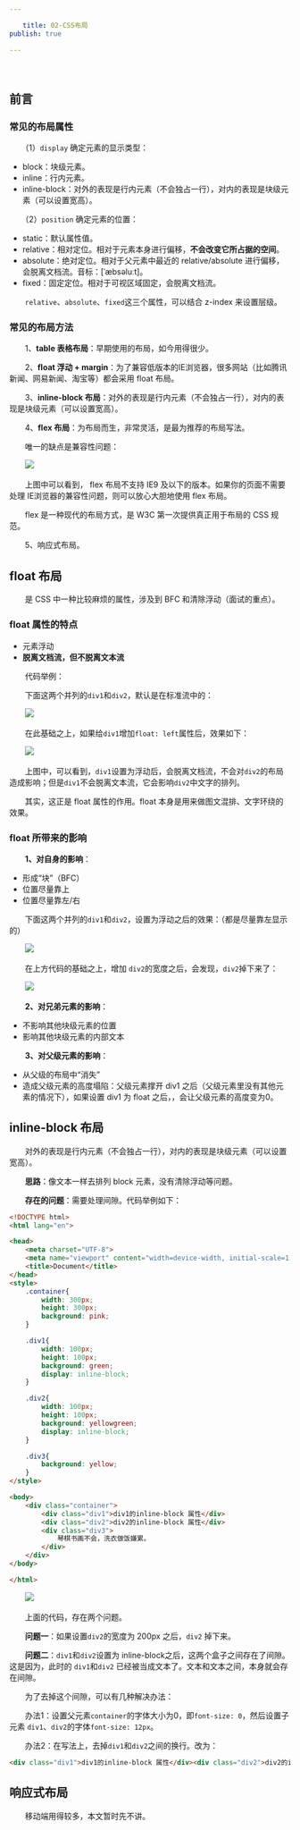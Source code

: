 ```yaml
---

　　title: 02-CSS布局
publish: true

---
```


　　<ArticleTopAd></ArticleTopAd>

## 前言

### 常见的布局属性

　　（1）`display` 确定元素的显示类型：

- block：块级元素。
- inline：行内元素。
- inline-block：对外的表现是行内元素（不会独占一行），对内的表现是块级元素（可以设置宽高）。

　　（2）`position` 确定元素的位置：

- static：默认属性值。
- relative：相对定位。相对于元素本身进行偏移，**不会改变它所占据的空间**。
- absolute：绝对定位。相对于父元素中最近的 relative/absolute 进行偏移，会脱离文档流。音标：[ˈæbsəluːt]。
- fixed：固定定位。相对于可视区域固定，会脱离文档流。

　　`relative`、`absolute`、`fixed`这三个属性，可以结合 z-index 来设置层级。

### 常见的布局方法

　　1、**table 表格布局**：早期使用的布局，如今用得很少。

　　2、**float 浮动 + margin**：为了兼容低版本的IE浏览器，很多网站（比如腾讯新闻、网易新闻、淘宝等）都会采用 float 布局。

　　3、**inline-block 布局**：对外的表现是行内元素（不会独占一行），对内的表现是块级元素（可以设置宽高）。

　　4、**flex 布局**：为布局而生，非常灵活，是最为推荐的布局写法。

　　唯一的缺点是兼容性问题：

　　![](http://img.smyhvae.com/20191005_1200.png)

　　上图中可以看到， flex 布局不支持 IE9 及以下的版本。如果你的页面不需要处理 IE浏览器的兼容性问题，则可以放心大胆地使用 flex 布局。

　　flex 是一种现代的布局方式，是 W3C 第一次提供真正用于布局的 CSS 规范。

　　5、响应式布局。

## float 布局

　　是 CSS 中一种比较麻烦的属性，涉及到 BFC 和清除浮动（面试的重点）。

### float 属性的特点

- 元素浮动
- **脱离文档流，但不脱离文本流**

　　代码举例：

　　下面这两个并列的`div1`和`div2`，默认是在标准流中的：

　　![](http://img.smyhvae.com/20191005_2029.png)

　　在此基础之上，如果给`div1`增加`float: left`属性后，效果如下：

　　![](http://img.smyhvae.com/20191005_2037.png)

　　上图中，可以看到，`div1`设置为浮动后，会脱离文档流，不会对`div2`的布局造成影响；但是`div1`不会脱离文本流，它会影响`div2`中文字的排列。

　　其实，这正是 float 属性的作用。float 本身是用来做图文混排、文字环绕的效果。

### float 所带来的影响

　　**1、对自身的影响**：

- 形成“块”（BFC）
- 位置尽量靠上
- 位置尽量靠左/右

　　下面这两个并列的`div1`和`div2`，设置为浮动之后的效果：（都是尽量靠左显示的）

　　![](http://img.smyhvae.com/20191005_2130.png)

　　在上方代码的基础之上，增加 `div2`的宽度之后，会发现，`div2`掉下来了：

　　![](http://img.smyhvae.com/20191005_2135.png)

　　**2、对兄弟元素的影响**：

- 不影响其他块级元素的位置
- 影响其他块级元素的内部文本

　　**3、对父级元素的影响**：

- 从父级的布局中“消失”
- 造成父级元素的高度塌陷：父级元素撑开 div1 之后（父级元素里没有其他元素的情况下），如果设置 div1 为 float 之后，，会让父级元素的高度变为0。

## inline-block 布局

　　对外的表现是行内元素（不会独占一行），对内的表现是块级元素（可以设置宽高）。

　　**思路**：像文本一样去排列 block 元素，没有清除浮动等问题。

　　**存在的问题**：需要处理间隙。代码举例如下：

```html
<!DOCTYPE html>
<html lang="en">

<head>
	<meta charset="UTF-8">
	<meta name="viewport" content="width=device-width, initial-scale=1.0">
	<title>Document</title>
</head>
<style>
	.container{
		width: 300px;
		height: 300px;
		background: pink;
	}

	.div1{
		width: 100px;
		height: 100px;
		background: green;
		display: inline-block;
	}

	.div2{
		width: 100px;
		height: 100px;
		background: yellowgreen;
		display: inline-block;
	}

	.div3{
		background: yellow;
	}
</style>

<body>
	<div class="container">
		<div class="div1">div1的inline-block 属性</div>
		<div class="div2">div2的inline-block 属性</div>
		<div class="div3">
			琴棋书画不会，洗衣做饭嫌累。
		</div>
	</div>
</body>

</html>
```

　　![](http://img.smyhvae.com/20191005_2200.png)

　　上面的代码，存在两个问题。

　　**问题一**：如果设置`div2`的宽度为 200px 之后，`div2` 掉下来。

　　**问题二**：`div1`和`div2`设置为 inline-block之后，这两个盒子之间存在了间隙。这是因为，此时的 `div1`和`div2` 已经被当成文本了。文本和文本之间，本身就会存在间隙。

　　为了去掉这个间隙，可以有几种解决办法：

　　办法1：设置父元素`container`的字体大小为0，即`font-size: 0`，然后设置子元素 `div1`、`div2`的字体`font-size: 12px`。

　　办法2：在写法上，去掉`div1`和`div2`之间的换行。改为：

```html
<div class="div1">div1的inline-block 属性</div><div class="div2">div2的inline-block 属性</div>
```

## 响应式布局

　　移动端用得较多，本文暂时先不讲。
